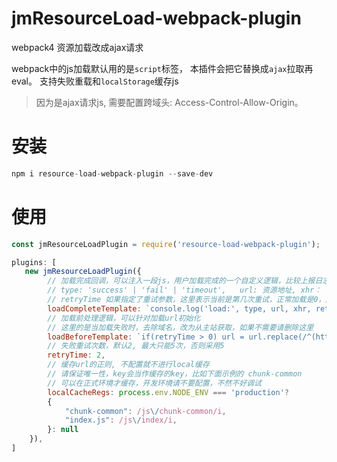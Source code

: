 # jmResourceLoad-webpack-plugin
webpack4 资源加载改成ajax请求


webpack中的js加载默认用的是`script`标签， 本插件会把它替换成`ajax`拉取再eval。
支持失败重载和`localStorage`缓存js

> 因为是ajax请求js, 需要配置跨域头: Access-Control-Allow-Origin。

# 安装
```js
npm i resource-load-webpack-plugin --save-dev
```

# 使用

```js
const jmResourceLoadPlugin = require('resource-load-webpack-plugin');

plugins: [
   new jmResourceLoadPlugin({
        // 加载完成回调，可以注入一段js，用户加载完成的一个自定义逻辑，比较上报日志等，非必须
        // type: 'success' | 'fail' | 'timeout',   url: 资源地址, xhr： 加载资源的ajax对象
        // retryTime 如果指定了重试参数，这里表示当前是第几次重试，正常加载是0，后面累加
        loadCompleteTemplate: `console.log('load:', type, url, xhr, retryTime)`,
        // 加载前处理逻辑，可以针对加载url初始化
        // 这里的是当加载失败时，去除域名，改为从主站获取，如果不需要请删除这里
        loadBeforeTemplate: `if(retryTime > 0) url = url.replace(/^(http(s)?:)?\\/\\/[^\\/]+/i, '');`,
        // 失败重试次数，默认2, 最大只能5次，否则采用5
        retryTime: 2,
        // 缓存url的正则, 不配置就不进行local缓存
        // 请保证唯一性，key会当作缓存的key，比如下面示例的 chunk-common
        // 可以在正式环境才缓存，开发环境请不要配置，不然不好调试
        localCacheRegs: process.env.NODE_ENV === 'production'?
        {
            "chunk-common": /js\/chunk-common/i,
            "index.js": /js\/index/i,   
        }: null
    }),
]
```

